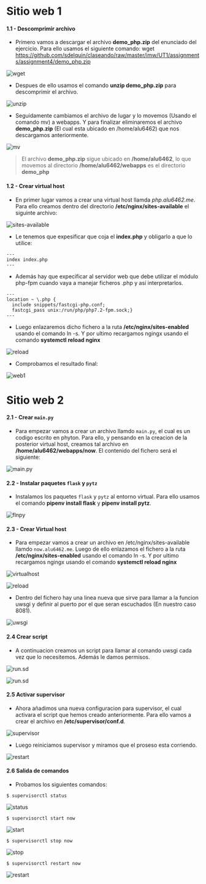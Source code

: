 # Sitio web 1

#### 1.1 - Descomprimir archivo

* Primero vamos a descargar el archivo **demo_php.zip** del enunciado del ejercicio. Para ello usamos el siguiente comando: wget https://github.com/sdelquin/claseando/raw/master/imw/UT1/assignments/assignment4/demo_php.zip

![wget](img/sitioweb1_1_1.png)

* Despues de ello usamos el comando **unzip demo_php.zip** para descomprimir el archivo.

![unzip](img/sitioweb1_2.png)

* Seguidamente cambiamos el archivo de lugar y lo movemos (Usando el comando mv) a webapps. Y para finalizar eliminaremos el archivo **demo_php.zip** (El cual esta ubicado en /home/alu6462) que nos descargamos anteriormente.

![mv](img/sitioweb1_3.png)

> El archivo **demo_php.zip** sigue ubicado en **/home/alu6462**, lo que movemos al directorio **/home/alu6462/webapps** es el directorio **demo_php**

#### 1.2 - Crear virtual host

* En primer lugar vamos a crear una virtual host llamda *php.alu6462.me*. Para ello creamos dentro del directorio **/etc/nginx/sites-available** el siguinte archivo:

![sites-available](img/sitioweb1_5.png)

* Le tenemos que expesificar que coja el **index.php** y obligarlo a que lo utilice:

~~~console
---
index index.php
---
~~~

* Además hay que expecificar al servidor web que debe utilizar el módulo php-fpm cuando vaya a manejar ficheros .php y así interpretarlos.

~~~console
---
location ~ \.php {    
  include snippets/fastcgi-php.conf;    
  fastcgi_pass unix:/run/php/php7.2-fpm.sock;}
---
~~~

* Luego enlazaremos dicho fichero a la ruta **/etc/nginx/sites-enabled** usando el comando ln -s. Y por ultimo recargamos ngingx usando el comando **systemctl reload nginx**

![reload](img/sitioweb1_6.png)

* Comprobamos el resultado final:

![web1](img/sitioweb1_7.png)

# Sitio web 2

#### 2.1 - Crear `main.py`

* Para empezar vamos a crear un archivo llamdo `main.py`, el cual es un codigo escrito en phyton. Para ello, y pensando en la creacion de la posterior virtual host, creamos tal archivo en **/home/alu6462/webapps/now**. El contenido del fichero será el siguiente:

![main.py](img/sitioweb2_1.png)

#### 2.2 - Instalar paquetes `flask` y `pytz`

* Instalamos los paquetes `flask` y `pytz` al entorno virtual. Para ello usamos el comando **pipenv install flask** y **pipenv install pytz**.

![flnpy](img/sitioweb2_2.png)

#### 2.3 - Crear Virtual host

* Para empezar vamos a crear un archivo en /etc/nginx/sites-available llamdo `now.alu6462.me`. Luego de ello enlazamos el fichero a la ruta **/etc/nginx/sites-enabled** usando el comando ln -s. Y por ultimo recargamos ngingx usando el comando **systemctl reload nginx**

![virtualhost](img/sitioweb2_3.png)

![reload](img/sitioweb2_8.png)

* Dentro del fichero hay una linea nueva que sirve para llamar a la funcion uwsgi y definir al puerto por el que seran escuchados (En nuestro caso 8081).

![uwsgi](img/sitioweb2_3_1.png)

#### 2.4 Crear script

* A continuacion creamos un script para llamar al comando uwsgi cada vez que lo necesitemos. Además le damos permisos.

![run.sd](img/sitioweb2_4.png)

![run.sd](img/sitioweb2_5.png)

#### 2.5 Activar supervisor

* Ahora añadimos una nueva configuracion para supervisor, el cual activara el script que hemos creado anteriormente. Para ello vamos a crear el archivo en **/etc/supervisor/conf.d**.

![supervisor](img/sitioweb2_6.png)

* Luego reiniciamos supervisor y miramos que el proseso esta corriendo.

![restart](img/sitioweb2_7.png)

#### 2.6 Salida de comandos

* Probamos los siguientes comandos:

~~~console
$ supervisorctl status
~~~

![status](img/sitioweb2_10.png)

~~~console
$ supervisorctl start now
~~~

![start](img/sitioweb2_11.png)

~~~console
$ supervisorctl stop now
~~~

![stop](img/sitioweb2_12.png)

~~~console
$ supervisorctl restart now
~~~

![restart](img/sitioweb2_13.png)
